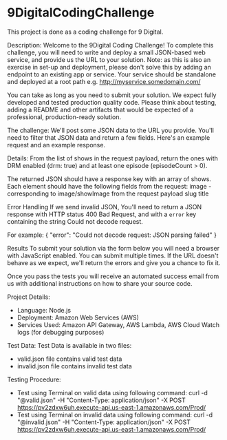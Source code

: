 # 9DigitalCodingChallenge
This project is done as a coding challenge for 9 Digital.

Description:
Welcome to the 9Digital Coding Challenge! To complete this challenge, you will need to write and deploy a small JSON-based web service, and provide us the URL to your solution. Note: as this is also an exercise in set-up and deployment, please don't solve this by adding an endpoint to an existing app or service. Your service should be standalone and deployed at a root path e.g. http://myservice.somedomain.com/

You can take as long as you need to submit your solution. We expect fully developed and tested production quality code. Please think about testing, adding a README and other artifacts that would be expected of a professional, production-ready solution.

The challenge:
We'll post some JSON data to the URL you provide. You'll need to filter that JSON data and return a few fields. Here's an example request and an example response.

Details:
From the list of shows in the request payload, return the ones with DRM enabled (drm: true) and at least one episode (episodeCount > 0).

The returned JSON should have a response key with an array of shows. Each element should have the following fields from the request:
image - corresponding to image/showImage from the request payload
slug
title

Error Handling
If we send invalid JSON, You'll need to return a JSON response with HTTP status 400 Bad Request, and with a `error` key containing the string Could not decode request. 

For example:
{
    "error": "Could not decode request: JSON parsing failed"
}

Results
To submit your solution via the form below you will need a browser with JavaScript enabled.
You can submit multiple times. If the URL doesn't behave as we expect, we'll return the errors and give you a chance to fix it.

Once you pass the tests you will receive an automated success email from us with additional instructions on how to share your source code.

Project Details:

- Language: Node.js
- Deployment: Amazon Web Services (AWS)
- Services Used: Amazon API Gateway, AWS Lambda, AWS Cloud Watch logs (for debugging purposes)

Test Data:
Test Data is available in two files:
- valid.json file contains valid test data
- invalid.json file contains invalid test data

Testing Procedure:
- Test using Terminal on valid data using following command:
curl -d "@valid.json" -H "Content-Type: application/json" -X POST https://pv2zdxw6uh.execute-api.us-east-1.amazonaws.com/Prod/
- Test using Terminal on invalid data using following command:
curl -d "@invalid.json" -H "Content-Type: application/json" -X POST https://pv2zdxw6uh.execute-api.us-east-1.amazonaws.com/Prod/
